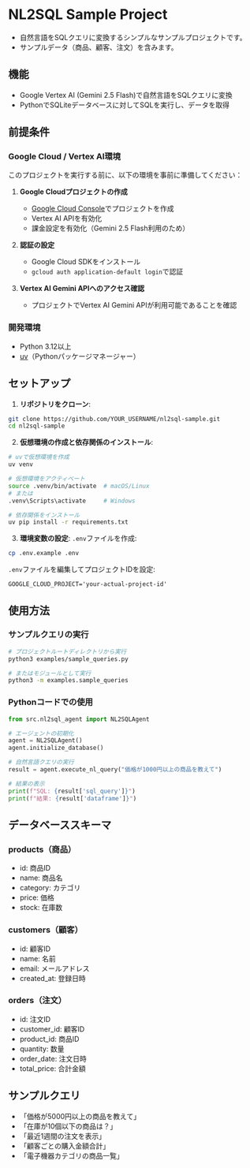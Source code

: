 # NL2SQL Sample Project

- 自然言語をSQLクエリに変換するシンプルなサンプルプロジェクトです。
- サンプルデータ（商品、顧客、注文）を含みます。

## 機能

- Google Vertex AI (Gemini 2.5 Flash)で自然言語をSQLクエリに変換
- PythonでSQLiteデータベースに対してSQLを実行し、データを取得

## 前提条件

### Google Cloud / Vertex AI環境
このプロジェクトを実行する前に、以下の環境を事前に準備してください：

1. **Google Cloudプロジェクトの作成**
   - [Google Cloud Console](https://console.cloud.google.com/)でプロジェクトを作成
   - Vertex AI APIを有効化
   - 課金設定を有効化（Gemini 2.5 Flash利用のため）

2. **認証の設定**
   - Google Cloud SDKをインストール
   - `gcloud auth application-default login`で認証

3. **Vertex AI Gemini APIへのアクセス確認**
   - プロジェクトでVertex AI Gemini APIが利用可能であることを確認

### 開発環境
- Python 3.12以上
- [uv](https://docs.astral.sh/uv/)（Pythonパッケージマネージャー）

## セットアップ

1. **リポジトリをクローン**:
```bash
git clone https://github.com/YOUR_USERNAME/nl2sql-sample.git
cd nl2sql-sample
```

2. **仮想環境の作成と依存関係のインストール**:
```bash
# uvで仮想環境を作成
uv venv

# 仮想環境をアクティベート
source .venv/bin/activate  # macOS/Linux
# または
.venv\Scripts\activate     # Windows

# 依存関係をインストール
uv pip install -r requirements.txt
```

3. **環境変数の設定**:
`.env`ファイルを作成:
```bash
cp .env.example .env
```

`.env`ファイルを編集してプロジェクトIDを設定:
```
GOOGLE_CLOUD_PROJECT='your-actual-project-id'
```

## 使用方法

### サンプルクエリの実行

```bash
# プロジェクトルートディレクトリから実行
python3 examples/sample_queries.py

# またはモジュールとして実行
python3 -m examples.sample_queries
```

### Pythonコードでの使用

```python
from src.nl2sql_agent import NL2SQLAgent

# エージェントの初期化
agent = NL2SQLAgent()
agent.initialize_database()

# 自然言語クエリの実行
result = agent.execute_nl_query("価格が1000円以上の商品を教えて")

# 結果の表示
print(f"SQL: {result['sql_query']}")
print(f"結果: {result['dataframe']}")
```

## データベーススキーマ

### products（商品）
- id: 商品ID
- name: 商品名
- category: カテゴリ
- price: 価格
- stock: 在庫数

### customers（顧客）
- id: 顧客ID
- name: 名前
- email: メールアドレス
- created_at: 登録日時

### orders（注文）
- id: 注文ID
- customer_id: 顧客ID
- product_id: 商品ID
- quantity: 数量
- order_date: 注文日時
- total_price: 合計金額

## サンプルクエリ

- 「価格が5000円以上の商品を教えて」
- 「在庫が10個以下の商品は？」
- 「最近1週間の注文を表示」
- 「顧客ごとの購入金額合計」
- 「電子機器カテゴリの商品一覧」